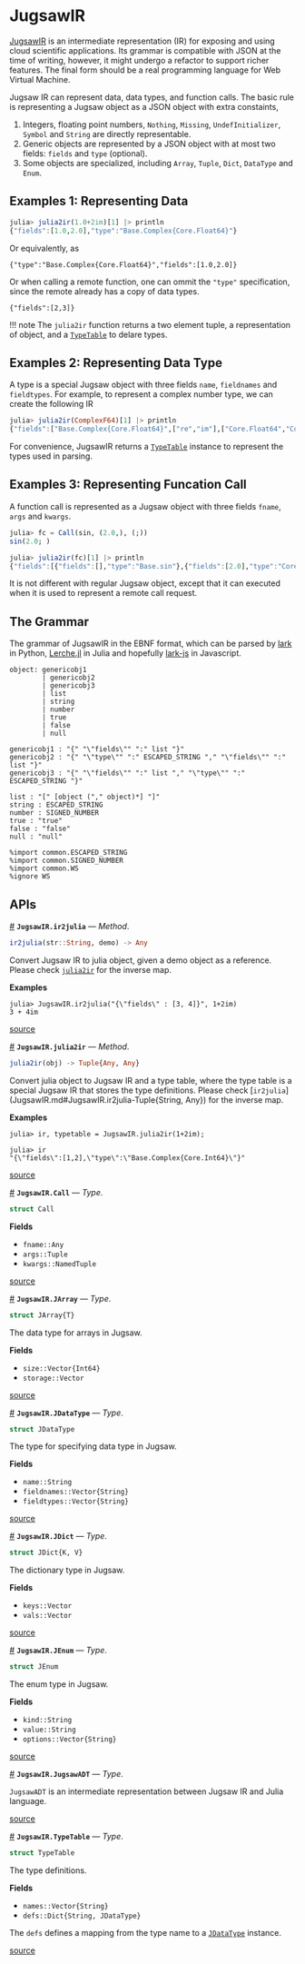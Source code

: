 


<a id='JugsawIR'></a>

<a id='JugsawIR-1'></a>

# JugsawIR


[JugsawIR](JugsawIR.md#JugsawIR) is an intermediate representation (IR) for exposing and using cloud scientific applications. Its grammar is compatible with JSON at the time of writing, however, it might undergo a refactor to support richer features. The final form should be a real programming language for Web Virtual Machine.


Jugsaw IR can represent data, data types, and function calls. The basic rule is representing a Jugsaw object as a JSON object with extra constaints,


1. Integers, floating point numbers, `Nothing`, `Missing`, `UndefInitializer`, `Symbol` and `String` are directly representable.
2. Generic objects are represented by a JSON object with at most two fields: `fields` and `type` (optional).
3. Some objects are specialized, including `Array`, `Tuple`, `Dict`, `DataType` and `Enum`.


<a id='Examples-1:-Representing-Data'></a>

<a id='Examples-1:-Representing-Data-1'></a>

## Examples 1: Representing Data


```julia
julia> julia2ir(1.0+2im)[1] |> println
{"fields":[1.0,2.0],"type":"Base.Complex{Core.Float64}"}
```


Or equivalently, as


```jugsawir
{"type":"Base.Complex{Core.Float64}","fields":[1.0,2.0]}
```


Or when calling a remote function, one can ommit the `"type"` specification, since the remote already has a copy of data types.


```jugsawir
{"fields":[2,3]}
```


!!! note
    The `julia2ir` function returns a two element tuple, a representation of object, and a [`TypeTable`](JugsawIR.md#JugsawIR.TypeTable) to delare types.



<a id='Examples-2:-Representing-Data-Type'></a>

<a id='Examples-2:-Representing-Data-Type-1'></a>

## Examples 2: Representing Data Type


A type is a special Jugsaw object with three fields `name`, `fieldnames` and `fieldtypes`. For example, to represent a complex number type, we can create the following IR


```julia
julia> julia2ir(ComplexF64)[1] |> println
{"fields":["Base.Complex{Core.Float64}",["re","im"],["Core.Float64","Core.Float64"]],"type":"Core.DataType"}
```


For convenience, JugsawIR returns a [`TypeTable`](JugsawIR.md#JugsawIR.TypeTable) instance to represent the types used in parsing.


<a id='Examples-3:-Representing-Funcation-Call'></a>

<a id='Examples-3:-Representing-Funcation-Call-1'></a>

## Examples 3: Representing Funcation Call


A function call is represented as a Jugsaw object with three fields `fname`, `args` and `kwargs`.


```julia
julia> fc = Call(sin, (2.0,), (;))
sin(2.0; )

julia> julia2ir(fc)[1] |> println
{"fields":[{"fields":[],"type":"Base.sin"},{"fields":[2.0],"type":"Core.Tuple{Core.Float64}"},{"fields":[],"type":"Core.NamedTuple{(), Core.Tuple{}}"}],"type":"JugsawIR.Call{Base.sin, Core.Tuple{Core.Float64}, Core.NamedTuple{(), Core.Tuple{}}}"}
```


It is not different with regular Jugsaw object, except that it can executed when it is used to represent a remote call request.


<a id='The-Grammar'></a>

<a id='The-Grammar-1'></a>

## The Grammar


The grammar of JugsawIR in the EBNF format, which can be parsed by [lark](https://lark-parser.readthedocs.io/en/latest/) in Python, [Lerche.jl](https://github.com/jamesrhester/Lerche.jl) in Julia and hopefully [lark-js](https://pypi.org/project/lark-js/) in Javascript.


```
object: genericobj1
        | genericobj2
        | genericobj3
        | list
        | string
        | number
        | true
        | false
        | null

genericobj1 : "{" "\"fields\"" ":" list "}"
genericobj2 : "{" "\"type\"" ":" ESCAPED_STRING "," "\"fields\"" ":" list "}"
genericobj3 : "{" "\"fields\"" ":" list "," "\"type\"" ":" ESCAPED_STRING "}"

list : "[" [object ("," object)*] "]"
string : ESCAPED_STRING
number : SIGNED_NUMBER
true : "true"
false : "false"
null : "null"

%import common.ESCAPED_STRING
%import common.SIGNED_NUMBER
%import common.WS
%ignore WS
```


<a id='APIs'></a>

<a id='APIs-1'></a>

## APIs

<a id='JugsawIR.ir2julia-Tuple{String, Any}' href='#JugsawIR.ir2julia-Tuple{String, Any}'>#</a>
**`JugsawIR.ir2julia`** &mdash; *Method*.



```julia
ir2julia(str::String, demo) -> Any

```

Convert Jugsaw IR to julia object, given a demo object as a reference. Please check [`julia2ir`](JugsawIR.md#JugsawIR.julia2ir-Tuple{Any}) for the inverse map.

**Examples**

```julia-repl
julia> JugsawIR.ir2julia("{\"fields\" : [3, 4]}", 1+2im)
3 + 4im
```


<a target='_blank' href='https://github.com/Jugsaw/Jugsaw.jl/blob/00bdfff3a6d5b973b0fd74fffb84bf35621b8ab9/src/jl/JugsawIR/src/ir.jl#L3' class='documenter-source'>source</a><br>

<a id='JugsawIR.julia2ir-Tuple{Any}' href='#JugsawIR.julia2ir-Tuple{Any}'>#</a>
**`JugsawIR.julia2ir`** &mdash; *Method*.



```julia
julia2ir(obj) -> Tuple{Any, Any}

```

Convert julia object to Jugsaw IR and a type table, where the type table is a special Jugsaw IR that stores the type definitions. Please check [`ir2julia`](JugsawIR.md#JugsawIR.ir2julia-Tuple{String, Any}) for the inverse map.

**Examples**

```julia-repl
julia> ir, typetable = JugsawIR.julia2ir(1+2im);

julia> ir
"{\"fields\":[1,2],\"type\":\"Base.Complex{Core.Int64}\"}"
```


<a target='_blank' href='https://github.com/Jugsaw/Jugsaw.jl/blob/00bdfff3a6d5b973b0fd74fffb84bf35621b8ab9/src/jl/JugsawIR/src/ir.jl#L74' class='documenter-source'>source</a><br>

<a id='JugsawIR.Call' href='#JugsawIR.Call'>#</a>
**`JugsawIR.Call`** &mdash; *Type*.



```julia
struct Call
```

**Fields**

  * `fname::Any`
  * `args::Tuple`
  * `kwargs::NamedTuple`


<a target='_blank' href='https://github.com/Jugsaw/Jugsaw.jl/blob/00bdfff3a6d5b973b0fd74fffb84bf35621b8ab9/src/jl/JugsawIR/src/Core.jl#L63' class='documenter-source'>source</a><br>

<a id='JugsawIR.JArray' href='#JugsawIR.JArray'>#</a>
**`JugsawIR.JArray`** &mdash; *Type*.



```julia
struct JArray{T}
```

The data type for arrays in Jugsaw.

**Fields**

  * `size::Vector{Int64}`
  * `storage::Vector`


<a target='_blank' href='https://github.com/Jugsaw/Jugsaw.jl/blob/00bdfff3a6d5b973b0fd74fffb84bf35621b8ab9/src/jl/JugsawIR/src/extendedtypes.jl#L50' class='documenter-source'>source</a><br>

<a id='JugsawIR.JDataType' href='#JugsawIR.JDataType'>#</a>
**`JugsawIR.JDataType`** &mdash; *Type*.



```julia
struct JDataType
```

The type for specifying data type in Jugsaw.

**Fields**

  * `name::String`
  * `fieldnames::Vector{String}`
  * `fieldtypes::Vector{String}`


<a target='_blank' href='https://github.com/Jugsaw/Jugsaw.jl/blob/00bdfff3a6d5b973b0fd74fffb84bf35621b8ab9/src/jl/JugsawIR/src/extendedtypes.jl#L64' class='documenter-source'>source</a><br>

<a id='JugsawIR.JDict' href='#JugsawIR.JDict'>#</a>
**`JugsawIR.JDict`** &mdash; *Type*.



```julia
struct JDict{K, V}
```

The dictionary type in Jugsaw.

**Fields**

  * `keys::Vector`
  * `vals::Vector`


<a target='_blank' href='https://github.com/Jugsaw/Jugsaw.jl/blob/00bdfff3a6d5b973b0fd74fffb84bf35621b8ab9/src/jl/JugsawIR/src/extendedtypes.jl#L5' class='documenter-source'>source</a><br>

<a id='JugsawIR.JEnum' href='#JugsawIR.JEnum'>#</a>
**`JugsawIR.JEnum`** &mdash; *Type*.



```julia
struct JEnum
```

The enum type in Jugsaw.

**Fields**

  * `kind::String`
  * `value::String`
  * `options::Vector{String}`


<a target='_blank' href='https://github.com/Jugsaw/Jugsaw.jl/blob/00bdfff3a6d5b973b0fd74fffb84bf35621b8ab9/src/jl/JugsawIR/src/extendedtypes.jl#L28' class='documenter-source'>source</a><br>

<a id='JugsawIR.JugsawADT' href='#JugsawIR.JugsawADT'>#</a>
**`JugsawIR.JugsawADT`** &mdash; *Type*.



`JugsawADT` is an intermediate representation between Jugsaw IR and Julia language.


<a target='_blank' href='https://github.com/Jugsaw/Jugsaw.jl/blob/00bdfff3a6d5b973b0fd74fffb84bf35621b8ab9/src/jl/JugsawIR/src/Core.jl#L134' class='documenter-source'>source</a><br>

<a id='JugsawIR.TypeTable' href='#JugsawIR.TypeTable'>#</a>
**`JugsawIR.TypeTable`** &mdash; *Type*.



```julia
struct TypeTable
```

The type definitions.

**Fields**

  * `names::Vector{String}`
  * `defs::Dict{String, JDataType}`

The `defs` defines a mapping from the type name to a [`JDataType`](JugsawIR.md#JugsawIR.JDataType) instance.


<a target='_blank' href='https://github.com/Jugsaw/Jugsaw.jl/blob/00bdfff3a6d5b973b0fd74fffb84bf35621b8ab9/src/jl/JugsawIR/src/adt.jl#L6' class='documenter-source'>source</a><br>

